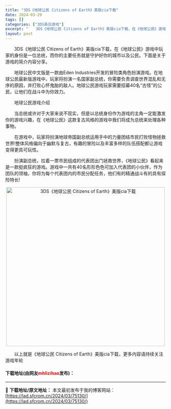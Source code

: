 ```yaml
---
title: "3DS《地球公民 Citizens of Earth》美版cia下载"
date: 2024-03-29
tags: []
categories: ["3DS英日游戏"]
excerpt: "　　3DS《地球公民 Citizens of Earth》美版cia下载，在《地球公民》游戏中玩家的身份是一位总统，而你的主要任务就是守护好你的城市以及公民。下面是关于游戏的简介内容分享。 　　地球公民中文版是一款由Eden Industries开发的冒险类角色扮演游戏。在地球公民最新版游戏中，玩家&hellip;"
layout: post
---
```


 <p>　　3DS《地球公民 Citizens of Earth》美版cia下载，在《地球公民》游戏中玩家的身份是一位总统，而你的主要任务就是守护好你的城市以及公民。下面是关于游戏的简介内容分享。</p> <p>　　地球公民中文版是一款由Eden Industries开发的冒险类角色扮演游戏。在地球公民最新版游戏中，玩家将扮演一名国家副总统，你需要负责调查世界混乱和无序的原因，并打败心怀鬼胎的敌人。地球公民游戏玩家需要招募40名&ldquo;古怪&rdquo;的公民，让他们在战斗中为你效力。</p> <p>　　地球公民游戏介绍</p> <p>　　当总统或许对于大家来说不现实，但是以总统身份作为游戏的主角一定能激发你的游戏兴趣，在《地球公民》这款复古风格的游戏中我们将成为总统来处理各种事物。</p> <p>　　在游戏中，玩家将扮演地球帝国副总统运用手中的力量团结市民打败怪物拯救世界!整体风格偏向于幽默与复古，有趣的冒险以及丰富多样的队伍搭配都让游戏变得更具可玩性。</p> <p>　　扮演副总统，拉着一票市民组成的代表团出门拯救世界，《地球公民》看起来是一款挺疯狂的游戏。游戏中一共有40名形形色色可加入代表团的小伙伴，作为团队的领袖，你将为每个代表团内的市民分配任务，他们有的精通战斗有的具有探险特长!</p> <p align="center"><img align="" border="0" src="https://lad.sfcrom.cn/wp-content/uploads/2024/03/20240329_66063425ade88.jpg" width="498" alt="3DS《地球公民 Citizens of Earth》美版cia下载" /></p> <p>　　以上就是《地球公民 Citizens of Earth》美版cia下载，更多内容请持续关注游戏年轮</p> <p><h4>下载地址(由网友<font color="red">mhlizihao</font>发布)：</h4></p> 

---
📖 **下载地址/原文地址：** 本文最初发布于我的博客网站：[https://lad.sfcrom.cn/2024/03/75130/](https://lad.sfcrom.cn/2024/03/75130/)
